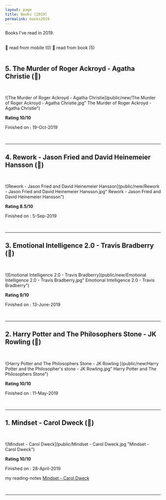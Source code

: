 ```yaml
---
layout: page
title: Books (2019)
permalink: books2019
---
```


Books I've read in 2019.

<br>
<!-- always 1 minus from total -->
📱 read from mobile (0)
📖 read from book (5)
<br>
<br>

## 5. The Murder of Roger Ackroyd - Agatha Christie (📖)

<br>

![The Murder of Roger Ackroyd - Agatha Christie](public/new/The Murder of Roger Ackroyd - Agatha Christie.jpg" The Murder of Roger Ackroyd - Agatha Christie")

**Rating 10/10**

Finished on : 19-Oct-2019

<br>

---

## 4. Rework - Jason Fried and David Heinemeier Hansson (📖)

<br>

![Rework - Jason Fried and David Heinemeier Hansson](public/new/Rework - Jason Fried and David Heinemeier Hansson.jpg" Rework - Jason Fried and David Heinemeier Hansson")

**Rating 8.5/10**

Finished on : 5-Sep-2019


<br>

---

## 3. Emotional Intelligence 2.0 - Travis Bradberry (📖)

<br>

![Emotional Intelligence 2.0 - Travis Bradberry](public/new/Emotional Intelligence 2.0 - Travis Bradberry.jpg" Emotional Intelligence 2.0 - Travis Bradberry")

**Rating 9/10**

Finished on : 13-June-2019


<br>

---

## 2. Harry Potter and The Philosophers Stone - JK Rowling (📖)

<br>

![Harry Potter and The Philosophers Stone - JK Rowling ](public/new/Harry Potter and the Philosopher's stone - JK Rowling.jpg" Harry Potter and The Philosophers Stone")

**Rating 10/10**

Finished on : 11-May-2019


<br>

---

## 1. Mindset - Carol Dweck (📖)

<br>

![Mindset - Carol Dweck](public/Mindset - Carol Dweck.jpg "Mindset - Carol Dweck")

**Rating 10/10**

Finished on : 28-April-2019

my reading-notes [Mindset - Carol Dweck](https://alamgirqazi.github.io/blog/Mindset)

<br>

---

